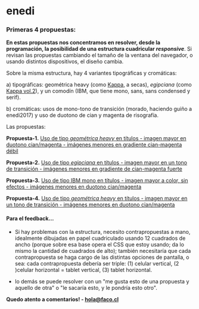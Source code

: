 # enedi

### Primeras 4 propuestas:

**En estas propuestas nos concentramos en resolver, desde la programación, la posibilidad de una estructura cuadricular *responsive***. Si revisan las propuestas cambiando el tamaño de la ventana del navegador, o usando distintos dispositivos, el diseño cambia.

Sobre la misma estructura, hay 4 variantes tipográficas y cromáticas:

a) tipográficas: geométrica heavy (como [Kappa](https://www.wtypefoundry.com/kappa), a secas), *egipciana* (como [Kappa vol.2](https://www.wtypefoundry.com/kappa-vol-2)), y un comodín (IBM, que tiene mono, sans, sans condensed y serif).

b) cromáticas: usos de mono-tono de transición (morado, haciendo guiño a enedi2017) y uso de duotono de cian y magenta de risografía.

Las propuestas:

**Propuesta-1.** [Uso de tipo *geométrica heavy* en títulos - imagen mayor en duotono cian/magenta - imágenes menores en gradiente cian-magenta débil](https://facoasecas.github.io/enedi/propuesta-1/)

**Propuesta-2.** [Uso de tipo *egipciana* en títulos - imagen mayor en un tono de transición - imágenes menores en gradiente de cian-magenta fuerte](https://facoasecas.github.io/enedi/propuesta-2/)

**Propuesta-3.** [Uso de tipo IBM mono en títulos - imagen mayor a color, sin efectos - imágenes menores en duotono cian/magenta](https://facoasecas.github.io/enedi/propuesta-3/)

**Propuesta-4.** [Uso de tipo *geométrica heavy* en títulos - imagen mayor en un tono de transición - imágenes menores en duotono cian/magenta](https://facoasecas.github.io/enedi/propuesta-4/)

#### Para el feedback…

- Si hay problemas con la estructura, necesito contrapropuestas a mano, idealmente dibujadas en papel cuadriculado usando 12 cuadrados de ancho (porque sobre esa base opera el CSS que estoy usando; da lo mismo la cantidad de cuadrados de alto); también necesitaría que cada contrapropuesta se haga cargo de las distintas opciones de pantalla, o sea: cada contrapropuesta debería ser triple: (1) celular vertical, (2 )celular horizontal = tablet vertical, (3) tablet horizontal.

- lo demás se puede resolver con un "me gusta esto de una propuesta y aquello de otra" o "le sacaría esto, y le pondría esto otro".

**Quedo atento a comentarios! - hola@faco.cl**


